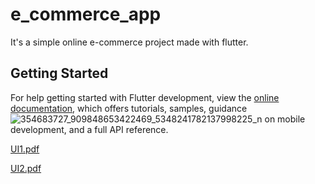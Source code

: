 # e_commerce_app

It's a simple online e-commerce project made with flutter.

## Getting Started

For help getting started with Flutter development, view the
[online documentation](https://docs.flutter.dev/), which offers tutorials,
samples, guidance![354683727_909848653422469_5348241782137998225_n](https://github.com/amandangol/luicate_ecommerce/assets/53999580/4fd1c5c5-8cf9-42f2-a7f8-19235f9ce82b)
 on mobile development, and a full API reference.

[UI1.pdf](https://github.com/amandangol/luicate_ecommerce/files/11765770/UI1.pdf)

[UI2.pdf](https://github.com/amandangol/luicate_ecommerce/files/11765771/UI2.pdf)
